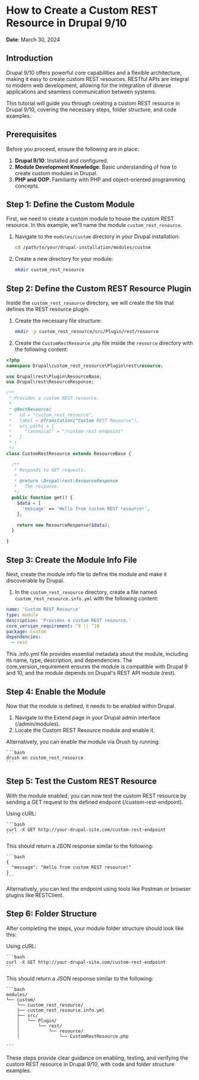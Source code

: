# How to Create a Custom REST Resource in Drupal 9/10

**Date**: March 30, 2024

## Introduction

Drupal 9/10 offers powerful core capabilities and a flexible architecture, making it easy to create custom REST resources. RESTful APIs are integral to modern web development, allowing for the integration of diverse applications and seamless communication between systems. 

This tutorial will guide you through creating a custom REST resource in Drupal 9/10, covering the necessary steps, folder structure, and code examples.

## Prerequisites

Before you proceed, ensure the following are in place:
1. **Drupal 9/10**: Installed and configured.
2. **Module Development Knowledge**: Basic understanding of how to create custom modules in Drupal.
3. **PHP and OOP**: Familiarity with PHP and object-oriented programming concepts.

## Step 1: Define the Custom Module

First, we need to create a custom module to house the custom REST resource. In this example, we'll name the module `custom_rest_resource`.

1. Navigate to the `modules/custom` directory in your Drupal installation:
    ```bash
    cd /path/to/your/drupal-installation/modules/custom
    ```
   
2. Create a new directory for your module:
    ```bash
    mkdir custom_rest_resource
    ```

## Step 2: Define the Custom REST Resource Plugin

Inside the `custom_rest_resource` directory, we will create the file that defines the REST resource plugin.

1. Create the necessary file structure:

    ```bash
    mkdir -p custom_rest_resource/src/Plugin/rest/resource
    ```

2. Create the `CustomRestResource.php` file inside the `resource` directory with the following content:

```php
<?php
namespace Drupal\custom_rest_resource\Plugin\rest\resource;

use Drupal\rest\Plugin\ResourceBase;
use Drupal\rest\ResourceResponse;

/**
 * Provides a custom REST resource.
 *
 * @RestResource(
 *   id = "custom_rest_resource",
 *   label = @Translation("Custom REST Resource"),
 *   uri_paths = {
 *     "canonical" = "/custom-rest-endpoint"
 *   }
 * )
 */
class CustomRestResource extends ResourceBase {

  /**
   * Responds to GET requests.
   *
   * @return \Drupal\rest\ResourceResponse
   *   The response.
   */
  public function get() {
    $data = [
      'message' => 'Hello from custom REST resource!',
    ];

    return new ResourceResponse($data);
  }

}
```

## Step 3: Create the Module Info File

Next, create the module info file to define the module and make it discoverable by Drupal.

1. In the `custom_rest_resource` directory, create a file named `custom_rest_resource.info.yml` with the following content:

```yaml
name: 'Custom REST Resource'
type: module
description: 'Provides a custom REST resource.'
core_version_requirement: ^9 || ^10
package: Custom
dependencies:
  - rest
```
This .info.yml file provides essential metadata about the module, including its name, type, description, and dependencies. The core_version_requirement ensures the module is compatible with Drupal 9 and 10, and the module depends on Drupal's REST API module (rest).

## Step 4: Enable the Module
Now that the module is defined, it needs to be enabled within Drupal.

1. Navigate to the Extend page in your Drupal admin interface (/admin/modules).
2. Locate the Custom REST Resource module and enable it.

Alternatively, you can enable the module via Drush by running:

    ```bash
    drush en custom_rest_resource
    ```

## Step 5: Test the Custom REST Resource
With the module enabled, you can now test the custom REST resource by sending a GET request to the defined endpoint (/custom-rest-endpoint).

Using cURL:

    ```bash
    curl -X GET http://your-drupal-site.com/custom-rest-endpoint
    ```
This should return a JSON response similar to the following:

    ```bash
    {
      "message": "Hello from custom REST resource!"
    }
    ```
Alternatively, you can test the endpoint using tools like Postman or browser plugins like RESTClient.

## Step 6: Folder Structure
After completing the steps, your module folder structure should look like this:

Using cURL:

    ```bash
    curl -X GET http://your-drupal-site.com/custom-rest-endpoint
    ```
This should return a JSON response similar to the following:

    ```bash
	modules/
	└── custom/
	    └── custom_rest_resource/
		├── custom_rest_resource.info.yml
		├── src/
		│   └── Plugin/
		│       └── rest/
		│           └── resource/
		│               └── CustomRestResource.php

    ```

These steps provide clear guidance on enabling, testing, and verifying the custom REST resource in Drupal 9/10, with code and folder structure examples.

